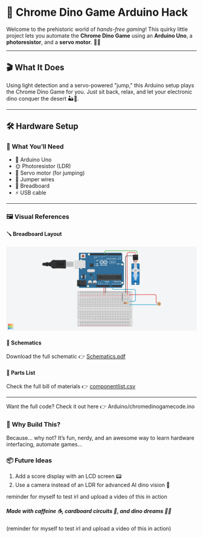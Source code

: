 # 🦖 Chrome Dino Game Arduino Hack

Welcome to the prehistoric world of *hands-free gaming*! This quirky little project lets you automate the **Chrome Dino Game** using an **Arduino Uno**, a **photoresistor**, and a **servo motor**. 🤖🦕

---

## 🎬 What It Does

Using light detection and a servo-powered "jump," this Arduino setup plays the Chrome Dino Game for you. Just sit back, relax, and let your electronic dino conquer the desert 🏜️🌵.

---

## 🛠 Hardware Setup

### 🔧 What You’ll Need

- 🧠 Arduino Uno  
- 🌞 Photoresistor (LDR)  
- 💪 Servo motor (for jumping)  
- 🧵 Jumper wires  
- 🧱 Breadboard  
- ⚡ USB cable  

---

### 🖼️ Visual References

#### 🪛 Breadboard Layout
![Breadboard Design](assets/BreadboardDesign.png)

#### 📐 Schematics
Download the full schematic 👉 [Schematics.pdf](assets/Schematics.pdf)

#### 🛒 Parts List
Check the full bill of materials 👉 [componentlist.csv](assets/componentlist.csv)

---

Want the full code? Check it out here 👉 Arduino/chromedinogamecode.ino

### 🎉 Why Build This?
Because… why not? It’s fun, nerdy, and an awesome way to learn hardware interfacing, automate games...

### 📦 Future Ideas
1. Add a score display with an LCD screen 📟
2. Use a camera instead of an LDR for advanced AI dino vision 🎯

reminder for myself to test irl and upload a video of this in action

##### Made with caffeine ☕, cardboard circuits 🧃, and dino dreams 🦖💤
(reminder for myself to test irl and upload a video of this in action)
